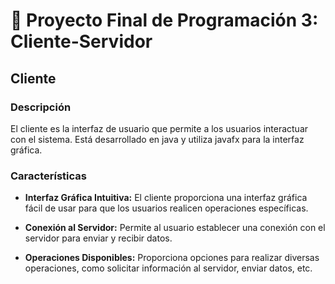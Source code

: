 # 👺 Proyecto Final de Programación 3: Cliente-Servidor

## Cliente

### Descripción

El cliente es la interfaz de usuario que permite a los usuarios interactuar con el sistema. Está desarrollado en java y utiliza javafx para la interfaz gráfica.

### Características

- **Interfaz Gráfica Intuitiva:** El cliente proporciona una interfaz gráfica fácil de usar para que los usuarios realicen operaciones específicas.

- **Conexión al Servidor:** Permite al usuario establecer una conexión con el servidor para enviar y recibir datos.

- **Operaciones Disponibles:** Proporciona opciones para realizar diversas operaciones, como solicitar información al servidor, enviar datos, etc.


